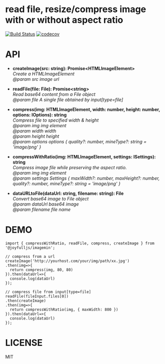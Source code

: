 # read file, resize/compress image with or without aspect ratio

[![Build Status](https://travis-ci.org/joyfulljs/draggable.svg?branch=master)](https://travis-ci.org/joyfulljs/draggable)
[![codecov](https://codecov.io/gh/joyfulljs/draggable/branch/master/graph/badge.svg)](https://codecov.io/gh/joyfulljs/draggable)

# API

- **createImage(src: string): Promise\<HTMLImageElement\>**  
  _Create a HTMLImageElement_  
  _@param src image url_

- **readFile(file: File): Promise\<string\>**  
  _Read base64 content from a File object_  
  _@param file A single file obtained by input[type=file]_

- **compress(img: HTMLImageElement, width: number, height: number, options: IOptions): string**  
  _Compress file to specified width & height_  
  _@param img img element_  
  _@param width width_  
  _@param height height_  
  _@param options options { quality?: number, mineType?: string = 'image/png' }_

- **compressWithRatio(img: HTMLImageElement, settings: ISettings): string**  
  _Compress image file while preserving the aspect ratio._  
  _@param img img element_  
  _@param settings Settings { maxWidth?: number, maxHeight?: number, quality?: number, mineType?: string = 'image/png' }_

- **dataURLtoFile(dataUrl: string, filename: string): File**  
  _Convert base64 image to File object_  
  _@param dataUrl base64 image_  
  _@param filename file name_

# DEMO

```JS
import { compressWithRatio, readFile, compress, createImage } from '@joyfulljs/imagemin';

// compress from a url
createImage('http://yourhost.com/your/img/path/xx.jpg')
.then(img=>{
  return compress(img, 80, 80)
}).then(dataUrl=>{
  console.log(dataUrl)
});

// compress file from input[type=file]
readFile(fileInput.files[0])
.then(createImage)
.then(img=>{
  return compressWithRatio(img, { maxWidth: 800 })
}).then(dataUrl=>{
  console.log(dataUrl)
});
```

# LICENSE

MIT
